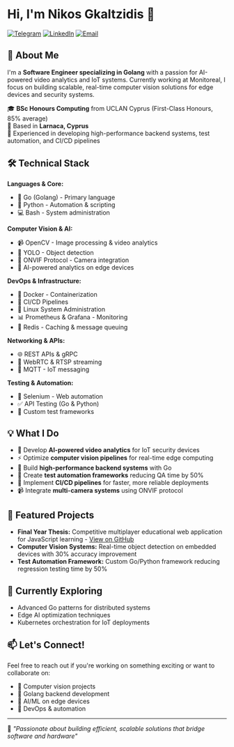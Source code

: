 # Hi, I'm Nikos Gkaltzidis 👋

[![Telegram](https://img.shields.io/badge/Telegram-2CA5E0?style=for-the-badge&logo=telegram&logoColor=white)](https://t.me/NGkaltzidis)
[![LinkedIn](https://img.shields.io/badge/LinkedIn-0077B5?style=for-the-badge&logo=linkedin&logoColor=white)](https://www.linkedin.com/in/nikos-gkaltzidis-b465a8229/)
[![Email](https://img.shields.io/badge/Email-D14836?style=for-the-badge&logo=gmail&logoColor=white)](mailto:n.gkaltzidis@gmail.com)

## 🚀 About Me

I'm a **Software Engineer specializing in Golang** with a passion for AI-powered video analytics and IoT systems. Currently working at Monitoreal, I focus on building scalable, real-time computer vision solutions for edge devices and security systems.

🎓 **BSc Honours Computing** from UCLAN Cyprus (First-Class Honours, 85% average)  
📍 Based in **Larnaca, Cyprus**  
💼 Experienced in developing high-performance backend systems, test automation, and CI/CD pipelines

## 🛠️ Technical Stack

**Languages & Core:**
- 🐹 Go (Golang) - Primary language
- 🐍 Python - Automation & scripting
- 💻 Bash - System administration

**Computer Vision & AI:**
- 📹 OpenCV - Image processing & video analytics
- 🎯 YOLO - Object detection
- 📡 ONVIF Protocol - Camera integration
- 🤖 AI-powered analytics on edge devices

**DevOps & Infrastructure:**
- 🐳 Docker - Containerization
- 🔄 CI/CD Pipelines
- 🐧 Linux System Administration
- 📊 Prometheus & Grafana - Monitoring
- 🔴 Redis - Caching & message queuing

**Networking & APIs:**
- 🌐 REST APIs & gRPC
- 🔌 WebRTC & RTSP streaming
- 📡 MQTT - IoT messaging

**Testing & Automation:**
- 🧪 Selenium - Web automation
- ✅ API Testing (Go & Python)
- 🔧 Custom test frameworks

## 💡 What I Do

- 🎥 Develop **AI-powered video analytics** for IoT security devices
- ⚡ Optimize **computer vision pipelines** for real-time edge computing
- 🔧 Build **high-performance backend systems** with Go
- 🤖 Create **test automation frameworks** reducing QA time by 50%
- 🚀 Implement **CI/CD pipelines** for faster, more reliable deployments
- 📹 Integrate **multi-camera systems** using ONVIF protocol

## 🎯 Featured Projects

- **Final Year Thesis:** Competitive multiplayer educational web application for JavaScript learning - [View on GitHub](https://github.com/NGkaltzidis)
- **Computer Vision Systems:** Real-time object detection on embedded devices with 30% accuracy improvement
- **Test Automation Framework:** Custom Go/Python framework reducing regression testing time by 50%

## 🌱 Currently Exploring

- Advanced Go patterns for distributed systems
- Edge AI optimization techniques
- Kubernetes orchestration for IoT deployments

## 📫 Let's Connect!

Feel free to reach out if you're working on something exciting or want to collaborate on:
- 🎥 Computer vision projects
- 🐹 Golang backend development
- 🤖 AI/ML on edge devices
- 🔧 DevOps & automation

---

💬 *"Passionate about building efficient, scalable solutions that bridge software and hardware"*
